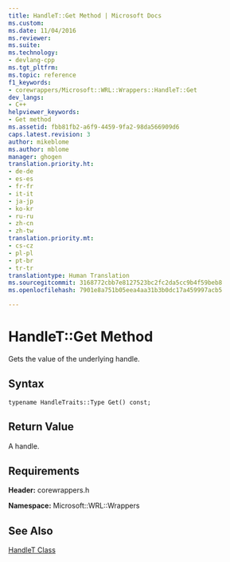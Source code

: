 ```yaml
---
title: HandleT::Get Method | Microsoft Docs
ms.custom: 
ms.date: 11/04/2016
ms.reviewer: 
ms.suite: 
ms.technology:
- devlang-cpp
ms.tgt_pltfrm: 
ms.topic: reference
f1_keywords:
- corewrappers/Microsoft::WRL::Wrappers::HandleT::Get
dev_langs:
- C++
helpviewer_keywords:
- Get method
ms.assetid: fbb81fb2-a6f9-4459-9fa2-98da566909d6
caps.latest.revision: 3
author: mikeblome
ms.author: mblome
manager: ghogen
translation.priority.ht:
- de-de
- es-es
- fr-fr
- it-it
- ja-jp
- ko-kr
- ru-ru
- zh-cn
- zh-tw
translation.priority.mt:
- cs-cz
- pl-pl
- pt-br
- tr-tr
translationtype: Human Translation
ms.sourcegitcommit: 3168772cbb7e8127523bc2fc2da5cc9b4f59beb8
ms.openlocfilehash: 7901e8a751b05eea4aa31b3b0dc17a459997acb5

---
```

# HandleT::Get Method
Gets the value of the underlying handle.  
  
## Syntax  
  
```  
typename HandleTraits::Type Get() const;  
```  
  
## Return Value  
 A handle.  
  
## Requirements  
 **Header:** corewrappers.h  
  
 **Namespace:** Microsoft::WRL::Wrappers  
  
## See Also  
 [HandleT Class](../windows/handlet-class.md)


<!--HONumber=Jan17_HO1-->


